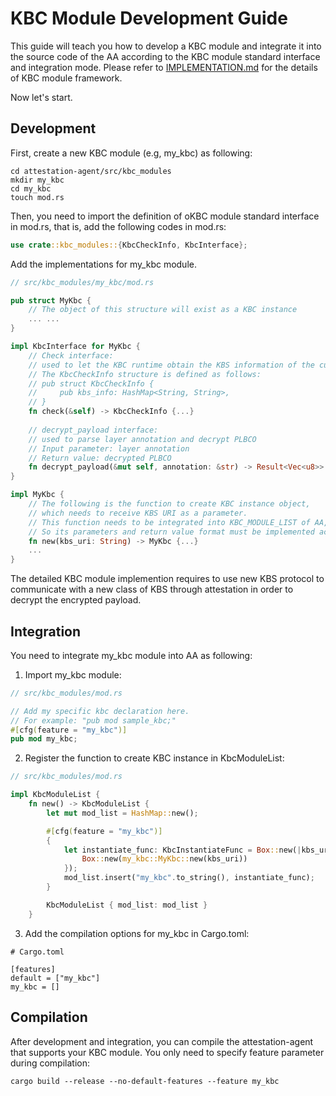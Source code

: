 # KBC Module Development Guide

This guide will teach you how to develop a KBC module and integrate it into the source code of the AA according to the KBC module standard interface and integration mode. Please refer to [IMPLEMENTATION.md](IMPLEMENTATION.md)  for the  details of KBC module framework.

Now let's start.

## Development

First, create a new  KBC module (e.g, my_kbc) as following:

```
cd attestation-agent/src/kbc_modules
mkdir my_kbc
cd my_kbc
touch mod.rs
```

Then, you need to import the definition of oKBC module standard interface in mod.rs, that is, add the following codes in mod.rs:

```rust
use crate::kbc_modules::{KbcCheckInfo, KbcInterface};
```

Add the implementations for my_kbc module.

```rust
// src/kbc_modules/my_kbc/mod.rs

pub struct MyKbc {
    // The object of this structure will exist as a KBC instance
    ... ...
}

impl KbcInterface for MyKbc {
    // Check interface: 
    // used to let the KBC runtime obtain the KBS information of the current KBC instance
    // The KbcCheckInfo structure is defined as follows:
    // pub struct KbcCheckInfo {
    //     pub kbs_info: HashMap<String, String>,
    // }
    fn check(&self) -> KbcCheckInfo {...}
  
    // decrypt_payload interface: 
    // used to parse layer annotation and decrypt PLBCO
    // Input parameter: layer annotation
    // Return value: decrypted PLBCO
    fn decrypt_payload(&mut self, annotation: &str) -> Result<Vec<u8>> {...}
}

impl MyKbc {
    // The following is the function to create KBC instance object, 
    // which needs to receive KBS URI as a parameter.
    // This function needs to be integrated into KBC_MODULE_LIST of AA,
    // So its parameters and return value format must be implemented according to the example given here.
    fn new(kbs_uri: String) -> MyKbc {...}
    ...
}
```

The detailed KBC module implemention requires to use new KBS protocol to communicate with a new class of KBS through  attestation in order to decrypt the encrypted payload.

## Integration

You need to integrate my_kbc module into AA as following:

1. Import my_kbc module: 

```rust
// src/kbc_modules/mod.rs

// Add my specific kbc declaration here.
// For example: "pub mod sample_kbc;"
#[cfg(feature = "my_kbc")]
pub mod my_kbc;
```

2. Register the function to create KBC instance in KbcModuleList: 

```rust
// src/kbc_modules/mod.rs

impl KbcModuleList {
    fn new() -> KbcModuleList {
        let mut mod_list = HashMap::new();

        #[cfg(feature = "my_kbc")]
        {
            let instantiate_func: KbcInstantiateFunc = Box::new(|kbs_uri: String| -> KbcInstance {
                Box::new(my_kbc::MyKbc::new(kbs_uri))
            });
            mod_list.insert("my_kbc".to_string(), instantiate_func);
        }

        KbcModuleList { mod_list: mod_list }
    }
```

3. Add the compilation options for my_kbc in Cargo.toml:

```
# Cargo.toml

[features]
default = ["my_kbc"]
my_kbc = []
```

## Compilation

After development and integration, you can compile the attestation-agent that supports your KBC module. You only need to specify feature parameter during compilation:

```
cargo build --release --no-default-features --feature my_kbc
```

